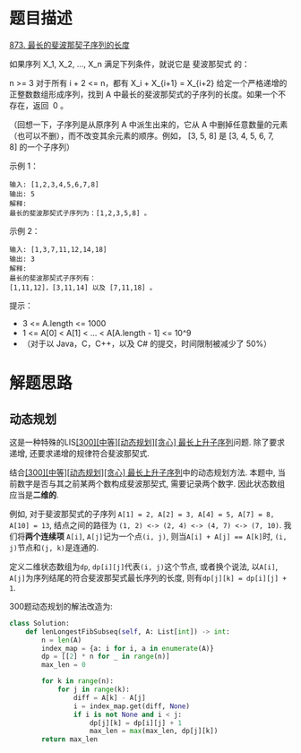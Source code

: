 # 题目描述

[873. 最长的斐波那契子序列的长度](https://leetcode-cn.com/problems/length-of-longest-fibonacci-subsequence/)

如果序列 X_1, X_2, ..., X_n 满足下列条件，就说它是 斐波那契式 的：

n >= 3
对于所有 i + 2 <= n，都有 X_i + X_{i+1} = X_{i+2}
给定一个严格递增的正整数数组形成序列，找到 A 中最长的斐波那契式的子序列的长度。如果一个不存在，返回  0 。

（回想一下，子序列是从原序列 A 中派生出来的，它从 A 中删掉任意数量的元素（也可以不删），而不改变其余元素的顺序。例如， [3, 5, 8] 是 [3, 4, 5, 6, 7, 8] 的一个子序列）

示例 1：
```
输入: [1,2,3,4,5,6,7,8]
输出: 5
解释:
最长的斐波那契式子序列为：[1,2,3,5,8] 。
```

示例 2：
```
输入: [1,3,7,11,12,14,18]
输出: 3
解释:
最长的斐波那契式子序列有：
[1,11,12]，[3,11,14] 以及 [7,11,18] 。
```

提示：

- 3 <= A.length <= 1000
- 1 <= A[0] < A[1] < ... < A[A.length - 1] <= 10^9
- （对于以 Java，C，C++，以及 C# 的提交，时间限制被减少了 50%）

# 解题思路

## 动态规划

这是一种特殊的LIS[[300][中等][动态规划][贪心] 最长上升子序列](/docs/problems/数组/300-最长上升子序列.md)问题. 除了要求递增, 还要求递增的规律符合斐波那契式.

结合[[300][中等][动态规划][贪心] 最长上升子序列](/docs/problems/数组/300-最长上升子序列.md)中的动态规划方法. 本题中, 当前数字是否与其之前某两个数构成斐波那契式, 需要记录两个数字. 因此状态数组应当是**二维的**.

例如, 对于斐波那契式的子序列 `A[1] = 2, A[2] = 3, A[4] = 5, A[7] = 8, A[10] = 13`, 结点之间的路径为 `(1, 2) <-> (2, 4) <-> (4, 7) <-> (7, 10)`. 我们将**两个连续项** `A[i]`, `A[j]`记为一个点`(i, j)`, 则当`A[i] + A[j] == A[k]`时, `(i, j)`节点和`(j, k)`是连通的.

定义二维状态数组为`dp`, `dp[i][j]`代表`(i, j)`这个节点, 或者换个说法, 以`A[i]`, `A[j]`为序列结尾的符合斐波那契式最长序列的长度, 则有`dp[j][k] = dp[i][j] + 1`.

300题动态规划的解法改造为:

```python
class Solution:
    def lenLongestFibSubseq(self, A: List[int]) -> int:
        n = len(A)
        index_map = {a: i for i, a in enumerate(A)}
        dp = [[2] * n for _ in range(n)]
        max_len = 0

        for k in range(n):
            for j in range(k):
                diff = A[k] - A[j]
                i = index_map.get(diff, None)
                if i is not None and i < j:
                    dp[j][k] = dp[i][j] + 1
                    max_len = max(max_len, dp[j][k])
        return max_len
```
